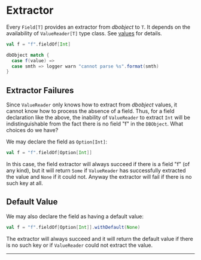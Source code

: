 # Extractor

Every `Field[T]` provides an extractor from $dbobject$ to `T`. It
depends on the availability of `ValueReader[T]` type class. See
[values]($appBaseUrl$/Serializer.html) for details.

```scala
val f = "f".fieldOf[Int]

dbObject match {
  case f(value) => 
  case smth => logger warn "cannot parse %s".format(smth)
}
```

## Extractor Failures

Since `ValueReader` only knows how to extract from $dbobject$ values,
it cannot know how to process the absence of a field. Thus, for a
field declaration like the above, the inability of `ValueReader` to
extract `Int` will be indistinguishable from the fact there is no
field "f" in the `DBObject`. What choices do we have?

We may declare the field as `Option[Int]`:

```scala
val f = "f".fieldOf[Option[Int]]
```

In this case, the field extractor will always succeed if there is a
field "f" (of any kind), but it will return `Some` if `ValueReader`
has successfully extracted the value and `None` if it could
not. Anyway the extractor will fail if there is no such key at all.

## Default Value

We may also declare the field as having a default value:

```scala
val f = "f".fieldOf[Option[Int]].withDefault(None)
```

The extractor will always succeed and it will return the default value
if there is no such key or if `ValueReader` could not extract the value.

* * *

